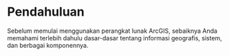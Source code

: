# Pendahuluan

Sebelum memulai menggunakan perangkat lunak ArcGIS, sebaiknya Anda memahami terlebih dahulu dasar-dasar tentang informasi geografis, sistem, dan berbagai komponennya.

